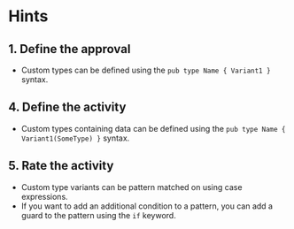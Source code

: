 # Hints

## 1. Define the approval

- Custom types can be defined using the `pub type Name { Variant1 }` syntax.

## 4. Define the activity

- Custom types containing data can be defined using the `pub type Name { Variant1(SomeType) }` syntax.

## 5. Rate the activity

- Custom type variants can be pattern matched on using case expressions.
- If you want to add an additional condition to a pattern, you can add a guard to the pattern using the `if` keyword.
